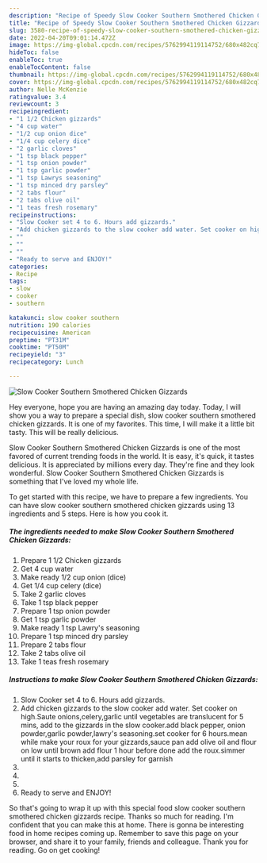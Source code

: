 ```yaml
---
description: "Recipe of Speedy Slow Cooker Southern Smothered Chicken Gizzards"
title: "Recipe of Speedy Slow Cooker Southern Smothered Chicken Gizzards"
slug: 3580-recipe-of-speedy-slow-cooker-southern-smothered-chicken-gizzards
date: 2022-04-20T09:01:14.472Z
image: https://img-global.cpcdn.com/recipes/5762994119114752/680x482cq70/slow-cooker-southern-smothered-chicken-gizzards-recipe-main-photo.jpg
hideToc: false
enableToc: true
enableTocContent: false
thumbnail: https://img-global.cpcdn.com/recipes/5762994119114752/680x482cq70/slow-cooker-southern-smothered-chicken-gizzards-recipe-main-photo.jpg
cover: https://img-global.cpcdn.com/recipes/5762994119114752/680x482cq70/slow-cooker-southern-smothered-chicken-gizzards-recipe-main-photo.jpg
author: Nelle McKenzie
ratingvalue: 3.4
reviewcount: 3
recipeingredient:
- "1 1/2 Chicken gizzards"
- "4 cup water"
- "1/2 cup onion dice"
- "1/4 cup celery dice"
- "2 garlic cloves"
- "1 tsp black pepper"
- "1 tsp onion powder"
- "1 tsp garlic powder"
- "1 tsp Lawrys seasoning"
- "1 tsp minced dry parsley"
- "2 tabs flour"
- "2 tabs olive oil"
- "1 teas fresh rosemary"
recipeinstructions:
- "Slow Cooker set 4 to 6. Hours add gizzards."
- "Add chicken gizzards to the slow cooker add water. Set cooker on high.Saute onions,celery,garlic until vegetables are translucent for 5 mins, add to the gizzards in the slow cooker.add black pepper, onion powder,garlic powder,lawry&#39;s seasoning.set cooker for 6 hours.mean while make your roux for your gizzards,sauce pan add olive oil and flour on low until brown add flour 1 hour before done add the roux.simmer until it starts to thicken,add parsley for garnish"
- ""
- ""
- ""
- "Ready to serve and ENJOY!"
categories:
- Recipe
tags:
- slow
- cooker
- southern

katakunci: slow cooker southern 
nutrition: 190 calories
recipecuisine: American
preptime: "PT31M"
cooktime: "PT50M"
recipeyield: "3"
recipecategory: Lunch

---
```



![Slow Cooker Southern Smothered Chicken Gizzards](https://img-global.cpcdn.com/recipes/5762994119114752/680x482cq70/slow-cooker-southern-smothered-chicken-gizzards-recipe-main-photo.jpg)

Hey everyone, hope you are having an amazing day today. Today, I will show you a way to prepare a special dish, slow cooker southern smothered chicken gizzards. It is one of my favorites. This time, I will make it a little bit tasty. This will be really delicious.



Slow Cooker Southern Smothered Chicken Gizzards is one of the most favored of current trending foods in the world. It is easy, it's quick, it tastes delicious. It is appreciated by millions every day. They're fine and they look wonderful. Slow Cooker Southern Smothered Chicken Gizzards is something that I've loved my whole life.


To get started with this recipe, we have to prepare a few ingredients. You can have slow cooker southern smothered chicken gizzards using 13 ingredients and 5 steps. Here is how you cook it.

<!--inarticleads1-->

##### The ingredients needed to make Slow Cooker Southern Smothered Chicken Gizzards:

1. Prepare 1 1/2 Chicken gizzards
1. Get 4 cup water
1. Make ready 1/2 cup onion (dice)
1. Get 1/4 cup celery (dice)
1. Take 2 garlic cloves
1. Take 1 tsp black pepper
1. Prepare 1 tsp onion powder
1. Get 1 tsp garlic powder
1. Make ready 1 tsp Lawry&#39;s seasoning
1. Prepare 1 tsp minced dry parsley
1. Prepare 2 tabs flour
1. Take 2 tabs olive oil
1. Take 1 teas fresh rosemary




<!--inarticleads2-->

##### Instructions to make Slow Cooker Southern Smothered Chicken Gizzards:

1. Slow Cooker set 4 to 6. Hours add gizzards.
1. Add chicken gizzards to the slow cooker add water. Set cooker on high.Saute onions,celery,garlic until vegetables are translucent for 5 mins, add to the gizzards in the slow cooker.add black pepper, onion powder,garlic powder,lawry&#39;s seasoning.set cooker for 6 hours.mean while make your roux for your gizzards,sauce pan add olive oil and flour on low until brown add flour 1 hour before done add the roux.simmer until it starts to thicken,add parsley for garnish
1. 
1. 
1. 
1. Ready to serve and ENJOY!



So that's going to wrap it up with this special food slow cooker southern smothered chicken gizzards recipe. Thanks so much for reading. I'm confident that you can make this at home. There is gonna be interesting food in home recipes coming up. Remember to save this page on your browser, and share it to your family, friends and colleague. Thank you for reading. Go on get cooking!
